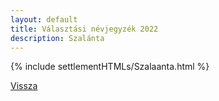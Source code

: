 ```yaml
---
layout: default
title: Választási névjegyzék 2022
description: Szalánta
---
```


{% include settlementHTMLs/Szalaanta.html %}

[Vissza](../)